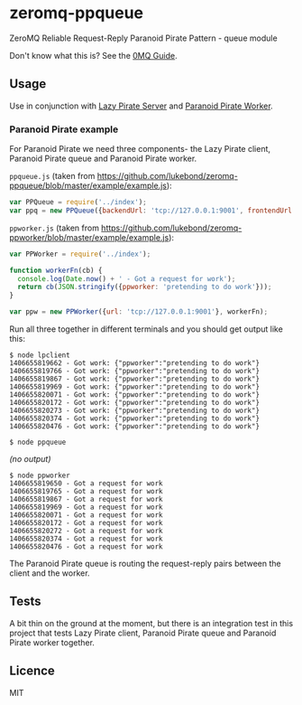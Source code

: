 # zeromq-ppqueue

ZeroMQ Reliable Request-Reply Paranoid Pirate Pattern - queue module

Don't know what this is? See the [0MQ Guide](http://zguide.zeromq.org/page:all#toc91).

## Usage

Use in conjunction with [Lazy Pirate Server](https://github.com/lukebond/zeromq-lpserver) and [Paranoid Pirate Worker](https://github.com/lukebond/zeromq-ppworker).

### Paranoid Pirate example

For Paranoid Pirate we need three components- the Lazy Pirate client, Paranoid Pirate queue and Paranoid Pirate worker.

`ppqueue.js` (taken from https://github.com/lukebond/zeromq-ppqueue/blob/master/example/example.js):
```javascript
var PPQueue = require('../index');
var ppq = new PPQueue({backendUrl: 'tcp://127.0.0.1:9001', frontendUrl: 'tcp://127.0.0.1:9000'});
```

`ppworker.js` (taken from https://github.com/lukebond/zeromq-ppworker/blob/master/example/example.js):
```javascript
var PPWorker = require('../index');

function workerFn(cb) {
  console.log(Date.now() + ' - Got a request for work');
  return cb(JSON.stringify({ppworker: 'pretending to do work'}));
}

var ppw = new PPWorker({url: 'tcp://127.0.0.1:9001'}, workerFn);
```

Run all three together in different terminals and you should get output like this:

```
$ node lpclient
1406655819662 - Got work: {"ppworker":"pretending to do work"}
1406655819766 - Got work: {"ppworker":"pretending to do work"}
1406655819867 - Got work: {"ppworker":"pretending to do work"}
1406655819969 - Got work: {"ppworker":"pretending to do work"}
1406655820071 - Got work: {"ppworker":"pretending to do work"}
1406655820172 - Got work: {"ppworker":"pretending to do work"}
1406655820273 - Got work: {"ppworker":"pretending to do work"}
1406655820374 - Got work: {"ppworker":"pretending to do work"}
1406655820476 - Got work: {"ppworker":"pretending to do work"}
```

```
$ node ppqueue
```
_(no output)_

```
$ node ppworker
1406655819650 - Got a request for work
1406655819765 - Got a request for work
1406655819867 - Got a request for work
1406655819969 - Got a request for work
1406655820071 - Got a request for work
1406655820172 - Got a request for work
1406655820272 - Got a request for work
1406655820374 - Got a request for work
1406655820476 - Got a request for work
```

The Paranoid Pirate queue is routing the request-reply pairs between the client and the worker.

## Tests

A bit thin on the ground at the moment, but there is an integration test in this project that tests Lazy Pirate client, Paranoid Pirate queue and Paranoid Pirate worker together.

## Licence

MIT
